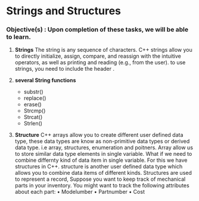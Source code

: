 # Strings and Structures
### **Objective(s) : Upon completion of these tasks, we will be able to learn.**

1.	**Strings**
    The string is any sequence of characters. C++ strings allow you to directly initialize, assign, compare, and reassign with the intuitive operators, as well as printing and reading (e.g., from the user). to use strings, you need to include the header <string>.

2.	**several String functions**
    *   substr()
    *   replace()
    *   erase()
    *   Strcmp()
    *   Strcat()
    *   Strlen()

3.	**Structure**
    C++ arrays allow you to create different user defined data type, these data types are know as non-primitive data types or derived data type. i.e array, structures, enumeration and poitners. Array allow us to store similar data type elements in single variable. What if we need to combine differnty kind of data item in single variable. For this we have structures in C++. structure is another user defined data type which allows you to combine data items of different kinds.
    Structures are used to represent a record, Suppose you want to keep track of mechanical parts in your inventory. You might want to track the following attributes about each part:
    •	Modelumber
    •	Partnumber
    •	Cost

